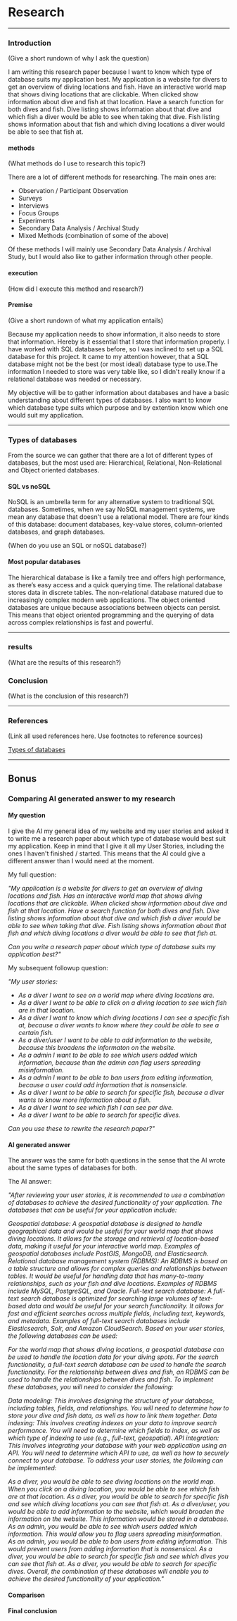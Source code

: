 # Research
------------------------------------------------------------------------------------------------------------------------------------------------------------------
### Introduction
(Give a short rundown of why I ask the question)

I am writing this research paper because I want to know which type of database suits my application best.
My application is a website for divers to get an overview of diving locations and fish. Have an interactive world map that shows diving locations that are clickable. When clicked show information about dive and fish at that location. Have a search function for both dives and fish. Dive listing shows information about that dive and which fish a diver would be able to see when taking that dive. Fish listing shows information about that fish and which diving locations a diver would be able to see that fish at.

#### methods
(What methods do I use to research this topic?)

There are a lot of different methods for researching. 
The main ones are: 
* Observation / Participant Observation
* Surveys
* Interviews
* Focus Groups
* Experiments
* Secondary Data Analysis / Archival Study
* Mixed Methods (combination of some of the above)

Of these methods I will mainly use Secondary Data Analysis / Archival Study, but I would also like to gather information through other people.

#### execution
(How did I execute this method and research?)

#### Premise
(Give a short rundown of what my application entails)

Because my application needs to show information, it also needs to store that information. Hereby is it essential that I store that information properly.
I have worked with SQL databases before, so I was inclined to set up a SQL database for this project. It came to my attention however, that a SQL database might not be the best (or most ideal) database type to use.The information I needed to store was very table like, so I didn't really know if a relational database was needed or necessary.

My objective will be to gather information about databases and have a basic understanding about different types of databases. I also want to know which database type suits which purpose and by extention know which one would suit my application.

------------------------------------------------------------------------------------------------------------------------------------------------------------------
### Types of databases
From the source we can gather that there are a lot of different types of databases, but the most used are: Hierarchical, Relational, Non-Relational and Object oriented databases.

#### SQL vs noSQL
NoSQL is an umbrella term for any alternative system to traditional SQL databases. Sometimes, when we say NoSQL management systems, we mean any database that doesn't use a relational model.
There are four kinds of this database: document databases, key-value stores, column-oriented databases, and graph databases.

(When do you use an SQL or noSQL database?)

#### Most popular databases 
The hierarchical database is like a family tree and offers high performance, as there’s easy access and a quick querying time.
The relational database stores data in discrete tables.
The non-relational database matured due to increasingly complex modern web applications.
The object oriented databases are unique because associations between objects can persist. This means that object oriented programming and the querying of data across complex relationships is fast and powerful.

------------------------------------------------------------------------------------------------------------------------------------------------------------------
### results
(What are the results of this research?)

### Conclusion
(What is the  conclusion of this research?) 

------------------------------------------------------------------------------------------------------------------------------------------------------------------
### References
(Link all used references here. Use footnotes to reference sources)

[Types of databases](https://www.mongodb.com/databases/types)

------------------------------------------------------------------------------------------------------------------------------------------------------------------
## Bonus
### Comparing AI generated answer to my research
#### My question
I give the AI my general idea of my website and my user stories and asked it to write me a research paper about which type of database would best suit my application. Keep in mind that I give it all my User Stories, including the ones I haven't finished / started. 
This means that the AI could give a different answer than I would need at the moment. 

My full question:

*"My application is a website for divers to get an overview of diving locations and fish. Has an interactive world map that shows diving locations that are clickable. When clicked show information about dive and fish at that location. Have a search function for both dives and fish. Dive listing shows information about that dive and which fish a diver would be able to see when taking that dive. Fish listing shows information about that fish and which diving locations a diver would be able to see that fish at.*

*Can you write a research paper about which type of database suits my application best?"*

My subsequent followup question:

*"My user stories:*
* *As a diver I want to see on a world map where diving locations are.*
* *As a diver I want to be able to click on a diving location to see wich fish are in that location.*
* *As a diver I want to know which diving locations I can see a specific fish at, because a diver wants to know where they could be able to see a certain fish.*
* *As a diver/user I want to be able to add information to the website, because this broadens the informaton on the website.*
* *As a admin I want to be able to see which users added which information, because than the admin can flag users spreading misinformation.*
* *As a admin I want to be able to ban users from editing information, because a user could add information that is nonsensicle.*
* *As a diver I want to be able to search for specific fish, because a diver wants to know more information about a fish.*
* *As a diver I want to see which fish I can see per dive.*
* *As a diver I want to be able to search for specific dives.*

*Can you use these to rewrite the research paper?"*

#### AI generated answer
The answer was the same for both questions in the sense that the AI wrote about the same types of databases for both.

The AI answer:

*"After reviewing your user stories, it is recommended to use a combination of databases to achieve the desired functionality of your application. The databases that can be useful for your application include:*

*Geospatial database: A geospatial database is designed to handle geographical data and would be useful for your world map that shows diving locations. It allows for the storage and retrieval of location-based data, making it useful for your interactive world map. Examples of geospatial databases include PostGIS, MongoDB, and Elasticsearch.
Relational database management system (RDBMS): An RDBMS is based on a table structure and allows for complex queries and relationships between tables. It would be useful for handling data that has many-to-many relationships, such as your fish and dive locations. Examples of RDBMS include MySQL, PostgreSQL, and Oracle.
Full-text search database: A full-text search database is optimized for searching large volumes of text-based data and would be useful for your search functionality. It allows for fast and efficient searches across multiple fields, including text, keywords, and metadata. Examples of full-text search databases include Elasticsearch, Solr, and Amazon CloudSearch.
Based on your user stories, the following databases can be used:*

*For the world map that shows diving locations, a geospatial database can be used to handle the location data for your diving spots.
For the search functionality, a full-text search database can be used to handle the search functionality.
For the relationship between dives and fish, an RDBMS can be used to handle the relationships between dives and fish.
To implement these databases, you will need to consider the following:*

*Data modeling: This involves designing the structure of your database, including tables, fields, and relationships. You will need to determine how to store your dive and fish data, as well as how to link them together.
Data indexing: This involves creating indexes on your data to improve search performance. You will need to determine which fields to index, as well as which type of indexing to use (e.g., full-text, geospatial).
API integration: This involves integrating your database with your web application using an API. You will need to determine which API to use, as well as how to securely connect to your database.
To address your user stories, the following can be implemented:*

*As a diver, you would be able to see diving locations on the world map. When you click on a diving location, you would be able to see which fish are at that location.
As a diver, you would be able to search for specific fish and see which diving locations you can see that fish at.
As a diver/user, you would be able to add information to the website, which would broaden the information on the website. This information would be stored in a database.
As an admin, you would be able to see which users added which information. This would allow you to flag users spreading misinformation.
As an admin, you would be able to ban users from editing information. This would prevent users from adding information that is nonsensical.
As a diver, you would be able to search for specific fish and see which dives you can see that fish at.
As a diver, you would be able to search for specific dives.
Overall, the combination of these databases will enable you to achieve the desired functionality of your application."*



#### Comparison
#### Final conclusion
